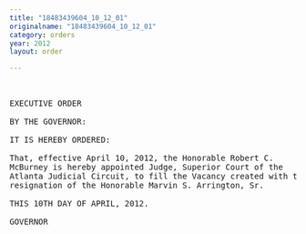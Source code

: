 ```yaml
---
title: "18483439604_10_12_01"
originalname: "18483439604_10_12_01"
category: orders
year: 2012
layout: order

---
```

<pre>
 

EXECUTIVE ORDER

BY THE GOVERNOR:

IT IS HEREBY ORDERED:

That, effective April 10, 2012, the Honorable Robert C.
McBurney is hereby appointed Judge, Superior Court of the
Atlanta Judicial Circuit, to fill the Vacancy created with the
resignation of the Honorable Marvin S. Arrington, Sr.

THIS 10TH DAY OF APRIL, 2012.

GOVERNOR

</pre>
